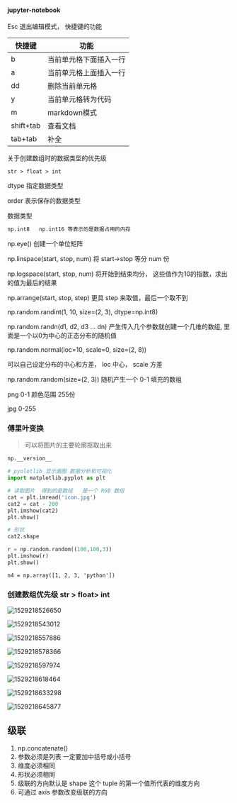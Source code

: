 

#### jupyter-notebook

Esc 退出编辑模式， 快捷键的功能

| 快捷键    | 功能                   |
| --------- | ---------------------- |
| b         | 当前单元格下面插入一行 |
| a         | 当前单元格上面插入一行 |
| dd        | 删除当前单元格         |
| y         | 当前单元格转为代码     |
| m         | markdown模式           |
| shift+tab | 查看文档               |
| tab+tab   | 补全                   |



关于创建数组时的数据类型的优先级

`str > float > int`



dtype 指定数据类型

order 表示保存的数据类型

数据类型

```python
np.int8   np.int16 等表示的是数据占用的内存

```



np.eye()  创建一个单位矩阵



np.linspace(start, stop, num)  将 start->stop 等分 num 份



np.logspace(start, stop, num)  将开始到结束均分， 这些值作为10的指数，求出的值为最后的结果



np.arrange(start, stop, step)  更具 step 来取值，最后一个取不到



np.random.randint(1, 10, size=(2, 3), dtype=np.int8)



np.random.randn(d1, d2, d3 ... dn) 产生传入几个参数就创建一个几维的数组,  里面是一个以0为中心的正态分布的随机值



np.random.normal(loc=10, scale=0, size=(2, 8))   

可以自己设定分布的中心和方差， loc 中心， scale  方差



np.random.random(size=(2, 3))  随机产生一个 0-1 填充的数组



png   0-1     颜色范围    255份

jpg   0-255

### 傅里叶变换
> 可以将图片的主要轮廓抠取出来



```python
np.__version__

# pyolotlib 显示画图 数据分析和可视化
import matplotlib.pyplot as plt

# 读取图片  得到的是数组   是一个 RGB 数组
cat = plt.imread('icon.jpg')
cat2 = cat - 200
plt.imshow(cat2)
plt.show()

# 形状
cat2.shape

r = np.random.random((100,100,3))
plt.imshow(r)
plt.show()
```



`n4 = np.array([1, 2, 3, 'python'])`

### 创建数组优先级 str > float> int 



![1529218526650](assets/1529218526650.png)



![1529218543012](assets/1529218543012.png)

![1529218557886](assets/1529218557886.png)

![1529218578366](assets/1529218578366.png)

![1529218597974](assets/1529218597974.png)



![1529218618464](assets/1529218618464.png)

![1529218633298](assets/1529218633298.png)

![1529218645877](assets/1529218645877.png)







## 级联
1. np.concatenate()
2. 参数必须是列表  一定要加中括号或小括号
3. 维度必须相同
4. 形状必须相同
5. 级联的方向默认是 shape 这个 tuple 的第一个值所代表的维度方向
6. 可通过 axis 参数改变级联的方向






